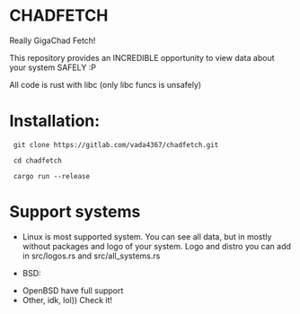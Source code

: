 # CHADFETCH

 Really GigaChad Fetch!

 This repository provides an INCREDIBLE
opportunity to view data about your system
SAFELY :P
 
 All code is rust with libc
(only libc funcs is unsafely)


# Installation:

```
 git clone https://gitlab.com/vada4367/chadfetch.git
```
```
 cd chadfetch
```
```
 cargo run --release
```


# Support systems


 * Linux is most supported system. You can see all data, but
in mostly without packages and logo of your system. Logo and distro you can add in 
src/logos.rs and src/all_systems.rs 

 * BSD:
  - OpenBSD have full support
  - Other, idk, lol)) Check it!
